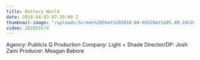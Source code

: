 ```yaml
---
title: Battery World
date: 2018-04-03 07:39:00 Z
thumbnail-image: "/uploads/Screen%20Shot%202018-04-03%20at%205.40.24%20pm.png"
video: 262935574
---
```


Agency: Publicis Q
Production Company: Light + Shade
Director/DP: Josh Zaini
Producer: Meagan Babore